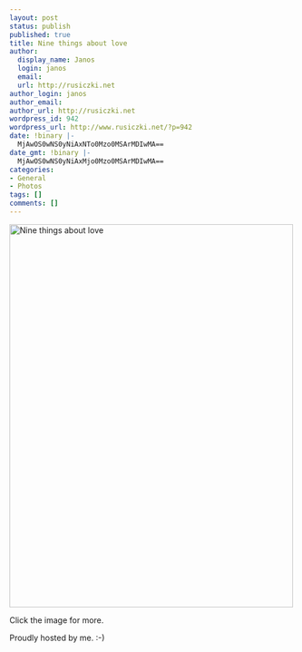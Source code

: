 ```yaml
---
layout: post
status: publish
published: true
title: Nine things about love
author:
  display_name: Janos
  login: janos
  email: 
  url: http://rusiczki.net
author_login: janos
author_email: 
author_url: http://rusiczki.net
wordpress_id: 942
wordpress_url: http://www.rusiczki.net/?p=942
date: !binary |-
  MjAwOS0wNS0yNiAxNTo0Mzo0MSArMDIwMA==
date_gmt: !binary |-
  MjAwOS0wNS0yNiAxMjo0Mzo0MSArMDIwMA==
categories:
- General
- Photos
tags: []
comments: []
---
```

<p><a href="http://cosmonova.ro/post/113210915/nine-things-about-love"><img src="http://www.rusiczki.net/wp-content/uploads/2009/05/nine-things-about-love.jpg" alt="Nine things about love" title="Nine things about love" width="500" height="676"/></a></p>
<p>Click the image for more.</p>
<p>Proudly hosted by me. :-)</p>
